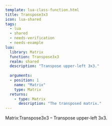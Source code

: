 ```yaml
---
template: lua-class-function.html
title: Transpose3x3
icon: lua-shared
tags:
  - lua
  - shared
  - needs-verification
  - needs-example
lua:
  library: Matrix
  function: Transpose3x3
  realm: shared
  description: "Transpose upper-left 3x3."
  
  arguments:
  - position: 1
    name: "Matrix"
    type: Matrix
  returns:
    - type: Matrix
      description: "The transposed matrix."
---
```


<div class="lua__search__keywords">
Matrix:Transpose3x3 &#x2013; Transpose upper-left 3x3.
</div>
